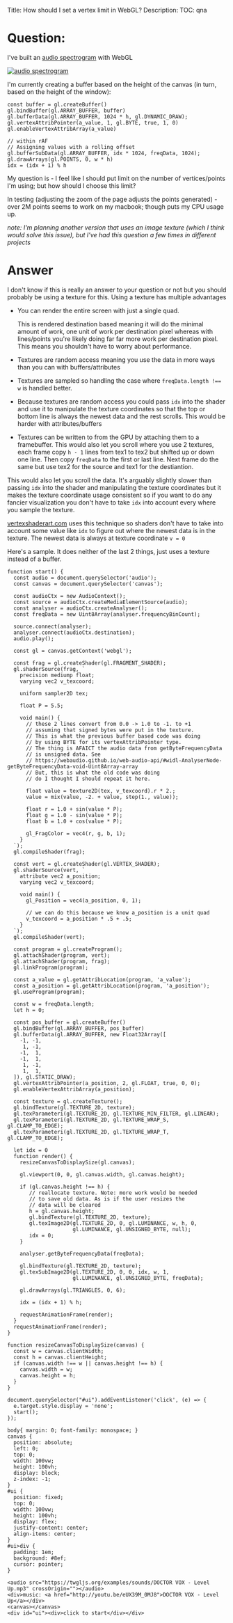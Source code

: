 Title: How should I set a vertex limit in WebGL?
Description:
TOC: qna

# Question:

I've built an [audio spectrogram][1] with WebGL

[![audio spectrogram][2]][2]

I'm currently creating a buffer based on the height of the canvas (in turn, based on the height of the window):

    const buffer = gl.createBuffer()
    gl.bindBuffer(gl.ARRAY_BUFFER, buffer)
    gl.bufferData(gl.ARRAY_BUFFER, 1024 * h, gl.DYNAMIC_DRAW);
    gl.vertexAttribPointer(a_value, 1, gl.BYTE, true, 1, 0)
    gl.enableVertexAttribArray(a_value)

    // within rAF
    // Assigning values with a rolling offset
    gl.bufferSubData(gl.ARRAY_BUFFER, idx * 1024, freqData, 1024);
    gl.drawArrays(gl.POINTS, 0, w * h)
    idx = (idx + 1) % h


My question is - I feel like I should put limit on the number of vertices/points I'm using; but how should I choose this limit?

In testing (adjusting the zoom of the page adjusts the points generated) - over 2M points seems to work on my macbook; though puts my CPU usage up.

_note: I'm planning another version that uses an image texture (which I think would solve this issue), but I've had this question a few times in different projects_

  [1]: https://benjaminbenben.com/audio-image/03/
  [2]: https://i.stack.imgur.com/HKLW5.jpg

# Answer

I don't know if this is really an answer to your question or not but you should probably be using a texture for this. Using a texture has multiple advantages

*  You can render the entire screen with just a single quad.

    This is rendered destination based meaning it will do the minimal amount of work, one unit of work per destination pixel whereas with lines/points you're likely doing far far more work per destination pixel. This means you shouldn't have to worry about performance.

*  Textures are random access meaning you use the data in more ways than you can with buffers/attributes

*  Textures are sampled so handling the case where `freqData.length !== w` is handled better.

*  Because textures are random access you could pass `idx` into the shader and use it to manipulate the texture coordinates so that the top or bottom line is always the newest data and the rest scrolls. This would be harder with attributes/buffers

*  Textures can be written to from the GPU by attaching them to a framebuffer. This would also let you scroll where you use 2 textures, each frame copy `h - 1` lines from tex1 to tex2 but shifted up or down one line. Then copy `freqData` to the first or last line. Next frame do the same but use tex2 for the source and tex1 for the destiantion.

  This would also let you scroll the data. It's arguably slightly slower than passing `idx` into the shader and manipulating the texture coordinates but it makes the texture coordinate usage consistent so if you want to do any fancier visualization you don't have to take `idx` into account every where you sample the texture.

  [vertexshaderart.com](https://vertexshaderart.com) uses this technique so shaders don't have to take into account some value like `idx` to figure out where the newest data is in the texture. The newest data is always at texture coordinate `v = 0`

Here's a sample. It does neither of the last 2 things, just uses a texture instead of a buffer.

<!-- begin snippet: js hide: true console: true babel: false -->

<!-- language: lang-js -->

    function start() {
      const audio = document.querySelector('audio');
      const canvas = document.querySelector('canvas');

      const audioCtx = new AudioContext();
      const source = audioCtx.createMediaElementSource(audio);
      const analyser = audioCtx.createAnalyser();
      const freqData = new Uint8Array(analyser.frequencyBinCount);

      source.connect(analyser);
      analyser.connect(audioCtx.destination);
      audio.play();

      const gl = canvas.getContext('webgl');

      const frag = gl.createShader(gl.FRAGMENT_SHADER);
      gl.shaderSource(frag, `
        precision mediump float;
        varying vec2 v_texcoord;

        uniform sampler2D tex;

        float P = 5.5;

        void main() {
          // these 2 lines convert from 0.0 -> 1.0 to -1. to +1
          // assuming that signed bytes were put in the texture.
          // This is what the previous buffer based code was doing
          // by using BYTE for its vertexAttribPointer type.
          // The thing is AFAICT the audio data from getByteFrequencyData
          // is unsigned data. See
          // https://webaudio.github.io/web-audio-api/#widl-AnalyserNode-getByteFrequencyData-void-Uint8Array-array
          // But, this is what the old code was doing
          // do I thought I should repeat it here.

          float value = texture2D(tex, v_texcoord).r * 2.;
          value = mix(value, -2. + value, step(1., value));

          float r = 1.0 + sin(value * P);
          float g = 1.0 - sin(value * P);
          float b = 1.0 + cos(value * P);

          gl_FragColor = vec4(r, g, b, 1);
        }
      `);
      gl.compileShader(frag);

      const vert = gl.createShader(gl.VERTEX_SHADER);
      gl.shaderSource(vert, `
        attribute vec2 a_position;
        varying vec2 v_texcoord;

        void main() {
          gl_Position = vec4(a_position, 0, 1);

          // we can do this because we know a_position is a unit quad
          v_texcoord = a_position * .5 + .5;  
        }
      `);
      gl.compileShader(vert);

      const program = gl.createProgram();
      gl.attachShader(program, vert);
      gl.attachShader(program, frag);
      gl.linkProgram(program);

      const a_value = gl.getAttribLocation(program, 'a_value');
      const a_position = gl.getAttribLocation(program, 'a_position');
      gl.useProgram(program);

      const w = freqData.length;
      let h = 0;

      const pos_buffer = gl.createBuffer()
      gl.bindBuffer(gl.ARRAY_BUFFER, pos_buffer)
      gl.bufferData(gl.ARRAY_BUFFER, new Float32Array([
        -1, -1,
         1, -1,
        -1,  1,
        -1,  1,
         1, -1,
         1,  1,
      ]), gl.STATIC_DRAW);
      gl.vertexAttribPointer(a_position, 2, gl.FLOAT, true, 0, 0);
      gl.enableVertexAttribArray(a_position);

      const texture = gl.createTexture();
      gl.bindTexture(gl.TEXTURE_2D, texture);
      gl.texParameteri(gl.TEXTURE_2D, gl.TEXTURE_MIN_FILTER, gl.LINEAR);
      gl.texParameteri(gl.TEXTURE_2D, gl.TEXTURE_WRAP_S, gl.CLAMP_TO_EDGE);
      gl.texParameteri(gl.TEXTURE_2D, gl.TEXTURE_WRAP_T, gl.CLAMP_TO_EDGE);

      let idx = 0
      function render() {
        resizeCanvasToDisplaySize(gl.canvas);

        gl.viewport(0, 0, gl.canvas.width, gl.canvas.height);

        if (gl.canvas.height !== h) {
           // reallocate texture. Note: more work would be needed
           // to save old data. As is if the user resizes the 
           // data will be cleared
           h = gl.canvas.height;
           gl.bindTexture(gl.TEXTURE_2D, texture);
           gl.texImage2D(gl.TEXTURE_2D, 0, gl.LUMINANCE, w, h, 0, 
                         gl.LUMINANCE, gl.UNSIGNED_BYTE, null);
           idx = 0;
        }

        analyser.getByteFrequencyData(freqData);

        gl.bindTexture(gl.TEXTURE_2D, texture);
        gl.texSubImage2D(gl.TEXTURE_2D, 0, 0, idx, w, 1, 
                         gl.LUMINANCE, gl.UNSIGNED_BYTE, freqData);

        gl.drawArrays(gl.TRIANGLES, 0, 6);

        idx = (idx + 1) % h;

        requestAnimationFrame(render);
      }
      requestAnimationFrame(render);
    }

    function resizeCanvasToDisplaySize(canvas) {
      const w = canvas.clientWidth;
      const h = canvas.clientHeight;
      if (canvas.width !== w || canvas.height !== h) {
        canvas.width = w;
        canvas.height = h;
      }
    }

    document.querySelector("#ui").addEventListener('click', (e) => {
      e.target.style.display = 'none';
      start();
    });

<!-- language: lang-css -->

    body{ margin: 0; font-family: monospace; }
    canvas { 
      position: absolute;
      left: 0;
      top: 0;
      width: 100vw; 
      height: 100vh; 
      display: block; 
      z-index: -1;
    }
    #ui {
      position: fixed;
      top: 0;
      width: 100vw;
      height: 100vh;
      display: flex;
      justify-content: center;
      align-items: center;
    }
    #ui>div {
      padding: 1em;
      background: #8ef;
      cursor: pointer;
    }

<!-- language: lang-html -->

    <audio src="https://twgljs.org/examples/sounds/DOCTOR VOX - Level Up.mp3" crossOrigin=""></audio>
    <div>music: <a href="http://youtu.be/eUX39M_0MJ8">DOCTOR VOX - Level Up</a></div>
    <canvas></canvas>
    <div id="ui"><div>click to start</div></div>

<!-- end snippet -->


